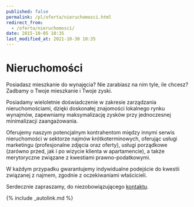 ```yaml
---
published: false
permalink: /pl/oferta/nieruchomosci.html
redirect_from:
  - /oferta/nieruchomosci/
date: 2015-10-05 10:35
last_modified_at: 2021-10-30 10:35
---
```


# Nieruchomości

Posiadasz mieszkanie do wynajęcia? Nie zarabiasz na nim tyle, ile chcesz?  
Zadbamy o Twoje mieszkanie i Twoje zyski.

Posiadamy wieloletnie doświadczenie w zakresie zarządzania nieruchomościami, dzięki doskonałej znajomości lokalnego rynku wynajmów, zapewniamy maksymalizację zysków przy jednoczesnej minimalizacji zaangażowania.

Oferujemy naszym potencjalnym kontrahentom między innymi serwis nieruchomości w sektorze najmów krótkoterminowych, oferując usługi marketingu (profesjonalne zdjęcia oraz oferty), usługi porządkowe (zarówno przed, jak i po wizycie klienta w apartamencie), a także merytoryczne związane z kwestiami prawno-podatkowymi.

W każdym przypadku gwarantujemy indywidualne podejście do kwestii związanej z najmem, zgodnie z oczekiwaniami właścicieli.

Serdecznie zapraszamy, do niezobowiązującego [kontaktu](/kontakt/).

{% include _autolink.md %}
